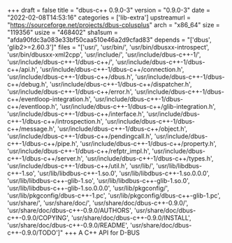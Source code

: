 +++
draft = false
title = "dbus-c++ 0.9.0-3"
version = "0.9.0-3"
date = "2022-02-08T14:53:16"
categories = ['lib-extra']
upstreamurl = "https://sourceforge.net/projects/dbus-cplusplus"
arch = "x86_64"
size = "119356"
usize = "468402"
sha1sum = "afda90fdc3a083e33bf50caa510e46a2d9cfad83"
depends = "['dbus', 'glib2>=2.60.3']"
files = "['usr/', 'usr/bin/', 'usr/bin/dbusxx-introspect', 'usr/bin/dbusxx-xml2cpp', 'usr/include/', 'usr/include/dbus-c++-1/', 'usr/include/dbus-c++-1/dbus-c++/', 'usr/include/dbus-c++-1/dbus-c++/api.h', 'usr/include/dbus-c++-1/dbus-c++/connection.h', 'usr/include/dbus-c++-1/dbus-c++/dbus.h', 'usr/include/dbus-c++-1/dbus-c++/debug.h', 'usr/include/dbus-c++-1/dbus-c++/dispatcher.h', 'usr/include/dbus-c++-1/dbus-c++/error.h', 'usr/include/dbus-c++-1/dbus-c++/eventloop-integration.h', 'usr/include/dbus-c++-1/dbus-c++/eventloop.h', 'usr/include/dbus-c++-1/dbus-c++/glib-integration.h', 'usr/include/dbus-c++-1/dbus-c++/interface.h', 'usr/include/dbus-c++-1/dbus-c++/introspection.h', 'usr/include/dbus-c++-1/dbus-c++/message.h', 'usr/include/dbus-c++-1/dbus-c++/object.h', 'usr/include/dbus-c++-1/dbus-c++/pendingcall.h', 'usr/include/dbus-c++-1/dbus-c++/pipe.h', 'usr/include/dbus-c++-1/dbus-c++/property.h', 'usr/include/dbus-c++-1/dbus-c++/refptr_impl.h', 'usr/include/dbus-c++-1/dbus-c++/server.h', 'usr/include/dbus-c++-1/dbus-c++/types.h', 'usr/include/dbus-c++-1/dbus-c++/util.h', 'usr/lib/', 'usr/lib/libdbus-c++-1.so', 'usr/lib/libdbus-c++-1.so.0', 'usr/lib/libdbus-c++-1.so.0.0.0', 'usr/lib/libdbus-c++-glib-1.so', 'usr/lib/libdbus-c++-glib-1.so.0', 'usr/lib/libdbus-c++-glib-1.so.0.0.0', 'usr/lib/pkgconfig/', 'usr/lib/pkgconfig/dbus-c++-1.pc', 'usr/lib/pkgconfig/dbus-c++-glib-1.pc', 'usr/share/', 'usr/share/doc/', 'usr/share/doc/dbus-c++-0.9.0/', 'usr/share/doc/dbus-c++-0.9.0/AUTHORS', 'usr/share/doc/dbus-c++-0.9.0/COPYING', 'usr/share/doc/dbus-c++-0.9.0/INSTALL', 'usr/share/doc/dbus-c++-0.9.0/README', 'usr/share/doc/dbus-c++-0.9.0/TODO']"
+++
A C++ API for D-BUS